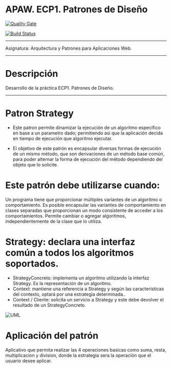 # APAW. ECP1. Patrones de Diseño

[![Quality Gate](https://sonarcloud.io/api/badges/gate?key=es.upm.miw:APAW.ECP1.Roberth)](https://sonarcloud.io/dashboard/index/es.upm.miw:APAW.ECP1.Roberth)

[![Build Status](https://travis-ci.org/rploaiza/APAW-ECP1-Roberth.svg?branch=master)](https://travis-ci.org/rploaiza/APAW-ECP1-Roberth)

***

Asignatura: Arquitectura y Patrones para Aplicaciones Web.
 
***
# Descripción

Desarrollo de la práctica ECP1. Patrones de Diseño.

***
# Patron Strategy

* Este patron permite dinamizar la ejecución de un algoritmo especifico en base a un parametro dado; permitiendo así que la aplicación decida en tiempo de ejecución que algoritmo ejecutar.

* El objetivo de este patrón es encapsular diversas formas de ejecución de un mismo método, que son derivaciones de un método base común, para poder alternar la forma  de ejecución del método dependiendo del objeto que lo solicite.

# Este patrón debe utilizarse cuando:
Un programa tiene que proporcionar múltiples variantes de un algoritmo o comportamiento.
Es posible encapsular las variantes de comportamiento en clases separadas que proporcionan un modo consistente de acceder a los comportamientos.
Permite cambiar o agregar algoritmos, independientemente de la clase que lo utiliza.

# Strategy: declara una interfaz común a todos los algoritmos soportados.
* StrategyConcreto: implementa un algoritmo utilizando la interfaz Strategy. Es la representación de un algoritmo.
* Context: mantiene una referencia a Strategy y según las características del contexto, optará por una estrategia determinada..
* Context / Cliente: solicita un servicio a Strategy y este debe devolver el resultado de un StrategyConcreto. 

![UML](https://danielggarcia.files.wordpress.com/2014/05/051214_2126_patronesdec1.png?w=620)

# Aplicación del patrón

Aplicativo que permita realizar las 4 operaciones basicas como suma, resta, multiplicacion y division, donde la estrategia sera la operación que el usuario desee aplicar.